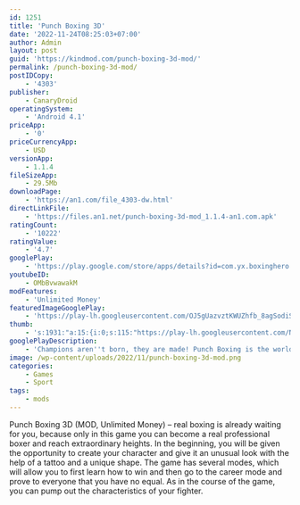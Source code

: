 ```yaml
---
id: 1251
title: 'Punch Boxing 3D'
date: '2022-11-24T08:25:03+07:00'
author: Admin
layout: post
guid: 'https://kindmod.com/punch-boxing-3d-mod/'
permalink: /punch-boxing-3d-mod/
postIDCopy:
    - '4303'
publisher:
    - CanaryDroid
operatingSystem:
    - 'Android 4.1'
priceApp:
    - '0'
priceCurrencyApp:
    - USD
versionApp:
    - 1.1.4
fileSizeApp:
    - 29.5Mb
downloadPage:
    - 'https://an1.com/file_4303-dw.html'
directLinkFile:
    - 'https://files.an1.net/punch-boxing-3d-mod_1.1.4-an1.com.apk'
ratingCount:
    - '10222'
ratingValue:
    - '4.7'
googlePlay:
    - 'https://play.google.com/store/apps/details?id=com.yx.boxinghero'
youtubeID:
    - OMbBvwawakM
modFeatures:
    - 'Unlimited Money'
featuredImageGooglePlay:
    - 'https://play-lh.googleusercontent.com/OJ5gUazvztKWUZhfb_8agSodiSI5cQHjnvKVL721stqVtkEXHzAEtNcw6bzToPNjNA'
thumb:
    - 's:1931:"a:15:{i:0;s:115:"https://play-lh.googleusercontent.com/NH3DNCnq1KxGwYGUp142xowCsYHkyCQJk7JsE3PXgxlc-GAW_BDpbNL9eZZoCia07Ko=w526-h296";i:1;s:115:"https://play-lh.googleusercontent.com/0k8XJL7vquhWaAxtPP0WkAB0C2bILO_Pl2XdieVQlftpuiOGJgD7FajDFxtTy9tNU7A=w526-h296";i:2;s:116:"https://play-lh.googleusercontent.com/3p-0-GZa9IuPbO9qyLwtWvyat1SffP2AkuuuufohVv0eaGT5uLC6fIjuMPHxo5iHnxD6=w526-h296";i:3;s:115:"https://play-lh.googleusercontent.com/qtMilWa-xKxo0MSSFmmDaTD9eeOC9fhf_BxYmhsBEBM9Mj9mmjjjnxaEvDUT1izGCqI=w526-h296";i:4;s:115:"https://play-lh.googleusercontent.com/BEplrUpf7b5F95QLohnBqMoTdQjsV3BtZVDUfTky_vrdF7JP9Sb3KadollyihCL1dk8=w526-h296";i:5;s:115:"https://play-lh.googleusercontent.com/LqLePiFLaw7EBNAoUSKxQc2B1kTSB9qpJ2UnpaDCYa4GQWpAPHNMEWCi2GTd6HGsd4g=w526-h296";i:6;s:116:"https://play-lh.googleusercontent.com/l6nE98owJLksidteJcI-C7mGhYU64ySkgr3Rt8JTOqHDWbP0QKv8ZIEe6XEfjm7MDozT=w526-h296";i:7;s:114:"https://play-lh.googleusercontent.com/-0qbiedn_VIRLK1ECWINueQqdhdmXV0rUuyaTfNQ62ZGCOI0CCE9pEv6MzR5TlpUMA=w526-h296";i:8;s:115:"https://play-lh.googleusercontent.com/4JL4gXWBkOhHMOUt8-YXGSVIPA2NQZNLb58V-e5RBX0aJFHld7E9RJhWKwtaDnZ0690=w526-h296";i:9;s:115:"https://play-lh.googleusercontent.com/2xDjhexbHGhVAtfoAbdp9Ac16VmC-H8nPnFvqzukjCV8rCYppse6czXsmep3N3S4UKA=w526-h296";i:10;s:114:"https://play-lh.googleusercontent.com/rRDv6CME2EprdAe2tZ_hU_qfLYKx5c6KsqqGnIGNKjaZnMBHd61IyGAPVtQ5d863og=w526-h296";i:11;s:115:"https://play-lh.googleusercontent.com/cAI4ASrxz1sXJ6AEhXla8VItukXeJmv0atmjBPQnlx4EwzvZ9LP9wVyAgcYaBLIefW8=w526-h296";i:12;s:114:"https://play-lh.googleusercontent.com/555bhLrkuHqW37yCztvhwSK3uDYu04zcpnC8jgPcPzM9at61Vyf0EMGObPPKOVo1JQ=w526-h296";i:13;s:116:"https://play-lh.googleusercontent.com/34N6eautVJuoBlMgbnKkf0vSixZB8KBJ833mVl_lgPLuFHZXAxYOhPnA0lqK6yBCFzv0=w526-h296";i:14;s:114:"https://play-lh.googleusercontent.com/0KllZlcYxgMfSEHDWlZtpKntwUg2hIRqXMFlHP0pq5xcr-72N_MTqlmQD-O3BSVpYw=w526-h296";}";'
googlePlayDescription:
    - 'Champions aren''t born, they are made! Punch Boxing is the world''s #1 combat sports game available on Android.. Punch Boxing offers fighting game fans an adrenaline pumping world of boxing action. Polished animation and stunning 3D graphics bring the real boxing experience to your hand, while intuitive touchscreen controls make jab, hook, and uppercut feel natural and fun. Go toe-to-toe against 30+ bone crushing boxers from Bangkok, Las Vegas, London, Montreal and Washington. Use quick reflexes and special moves, unleash fierce punches and combos, beat all opponents and become the king of boxing now!. - Console quality realistic fighting experience'
image: /wp-content/uploads/2022/11/punch-boxing-3d-mod.png
categories:
    - Games
    - Sport
tags:
    - mods
---
```


Punch Boxing 3D (MOD, Unlimited Money) – real boxing is already waiting for you, because only in this game you can become a real professional boxer and reach extraordinary heights. In the beginning, you will be given the opportunity to create your character and give it an unusual look with the help of a tattoo and a unique shape. The game has several modes, which will allow you to first learn how to win and then go to the career mode and prove to everyone that you have no equal. As in the course of the game, you can pump out the characteristics of your fighter.